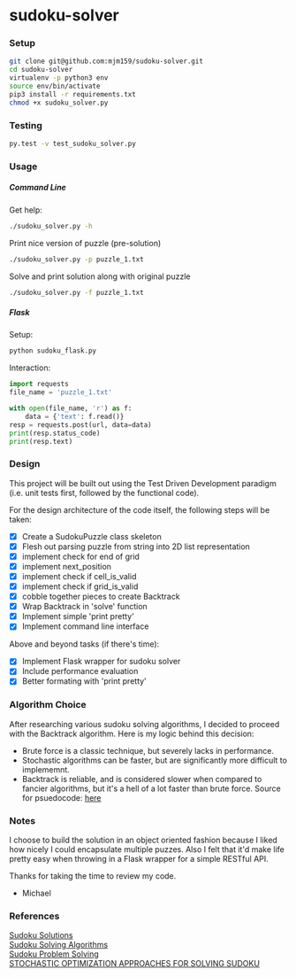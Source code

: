 # sudoku-solver

### Setup
```bash
git clone git@github.com:mjm159/sudoku-solver.git
cd sudoku-solver
virtualenv -p python3 env
source env/bin/activate
pip3 install -r requirements.txt
chmod +x sudoku_solver.py
```

### Testing
```bash
py.test -v test_sudoku_solver.py
```

### Usage
##### Command Line
Get help:  
```bash
./sudoku_solver.py -h
```  
Print nice version of puzzle (pre-solution)
```bash
./sudoku_solver.py -p puzzle_1.txt
```  
Solve and print solution along with original puzzle
```bash
./sudoku_solver.py -f puzzle_1.txt
```  
##### Flask
Setup:  
```bash
python sudoku_flask.py
```  
Interaction:
```python
import requests
file_name = 'puzzle_1.txt'

with open(file_name, 'r') as f:
    data = {'text': f.read()}
resp = requests.post(url, data=data)
print(resp.status_code)
print(resp.text)
```

### Design
This project will be built out using the Test Driven Development paradigm (i.e. unit tests first, followed by the functional code).  

For the design architecture of the code itself, the following steps will be taken:  
- [x] Create a SudokuPuzzle class skeleton  
- [x] Flesh out parsing puzzle from string into 2D list representation  
- [x] implement check for end of grid    
- [x] implement next_position  
- [x] implement check if cell_is_valid
- [x] implement check if grid_is_valid  
- [x] cobble together pieces to create Backtrack  
- [x] Wrap Backtrack in 'solve' function  
- [x] Implement simple 'print pretty'  
- [x] Implement command line interface  

Above and beyond tasks (if there's time):
- [x] Implement Flask wrapper for sudoku solver
- [x] Include performance evaluation
- [x] Better formating with 'print pretty'

### Algorithm Choice
After researching various sudoku solving algorithms, I decided to proceed with the Backtrack algorithm. Here is my logic behind this decision:
- Brute force is a classic technique, but severely lacks in performance.
- Stochastic algorithms can be faster, but are significantly more difficult to implememnt.
- Backtrack is reliable, and is considered slower when compared to fancier algorithms, but it's a hell of a lot faster than brute force.
Source for psuedocode: [here](https://codemyroad.wordpress.com/2014/05/01/solving-sudoku-by-backtracking/)  

### Notes  
I choose to build the solution in an object oriented fashion because I liked how nicely I could encapsulate multiple puzzes. Also I felt that it'd make life pretty easy when throwing in a Flask wrapper for a simple RESTful API.  

Thanks for taking the time to review my code.  
 - Michael

### References  
[Sudoku Solutions](http://www.sudoku-solutions.com/)  
[Sudoku Solving Algorithms](https://en.wikipedia.org/wiki/Sudoku_solving_algorithms)  
[Sudoku Problem Solving](http://www.academia.edu/6207354/Sudoku_Problem_Solving_using_Backtracking_Constraint_Propagation_Stochastic_Hill_Climbing_and_Artificial_Bee_Colony_Algorithms-METU_2013)  
[STOCHASTIC OPTIMIZATION APPROACHES FOR SOLVING SUDOKU](https://arxiv.org/pdf/0805.0697.pdf)  
